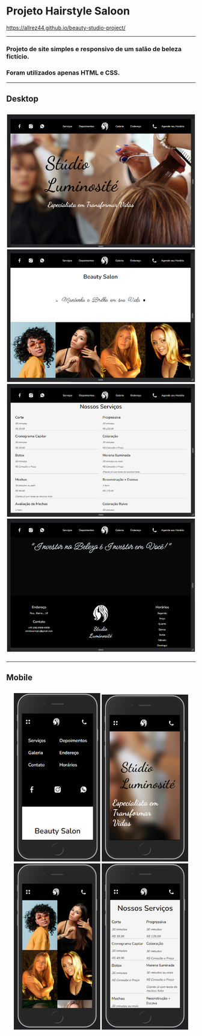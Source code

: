 # Projeto Hairstyle Saloon
https://allrez44.github.io/beauty-studio-project/
<hr> 
<h3> <b>Projeto de site simples e responsivo de um salão de beleza fictício.</b></h3>
<h3> <b>Foram utilizados apenas HTML e CSS. </b></h3>

<hr>

<h2> Desktop <h2>
<div align="center">
    <img width="500px" src="./Captura de Tela (26).png"/>
    <img width="500px" src="./Captura de Tela (27).png"/>
    <img width="500px" src="./Captura de Tela (28).png"/>
    <img width="500px" src="./Captura de Tela (29).png"/>
</div>

<hr>  
  
<h2> Mobile <h2>
<div align="center">
    <img width="230px" src="./Captura de Tela (22).png"/>
    <img width="230px" src="./Captura de Tela (23).png"/>
    <img width="230px" src="./Captura de Tela (24).png"/>
    <img width="230px" src="./Captura de Tela (25).png"/>
</div>
